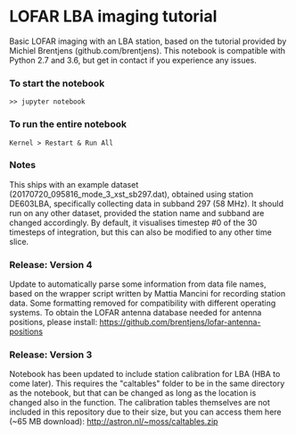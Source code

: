 # LOFAR LBA imaging tutorial
Basic LOFAR imaging with an LBA station, based on the tutorial provided by Michiel Brentjens (github.com/brentjens). This notebook is compatible with Python 2.7 and 3.6, but get in contact if you experience any issues.

### To start the notebook
`>> jupyter notebook`

### To run the entire notebook
`Kernel > Restart & Run All`

### Notes
This ships with an example dataset (20170720_095816_mode_3_xst_sb297.dat), obtained using station DE603LBA, specifically collecting data in subband 297 (58 MHz). It should run on any other dataset, provided the station name and subband are changed accordingly. By default, it visualises timestep #0 of the 30 timesteps of integration, but this can also be modified to any other time slice. 

### Release: Version 4
Update to automatically parse some information from data file names, based on the wrapper script written by Mattia Mancini for recording station data. Some formatting removed for compatibility with different operating systems. To obtain the LOFAR antenna database needed for antenna positions, please install: https://github.com/brentjens/lofar-antenna-positions

### Release: Version 3
Notebook has been updated to include station calibration for LBA (HBA to come later). This requires the "caltables" folder to be in the same directory as the notebook, but that can be changed as long as the location is changed also in the function. The calibration tables themselves are not included in this repository due to their size, but you can access them here (~65 MB download): http://astron.nl/~moss/caltables.zip
